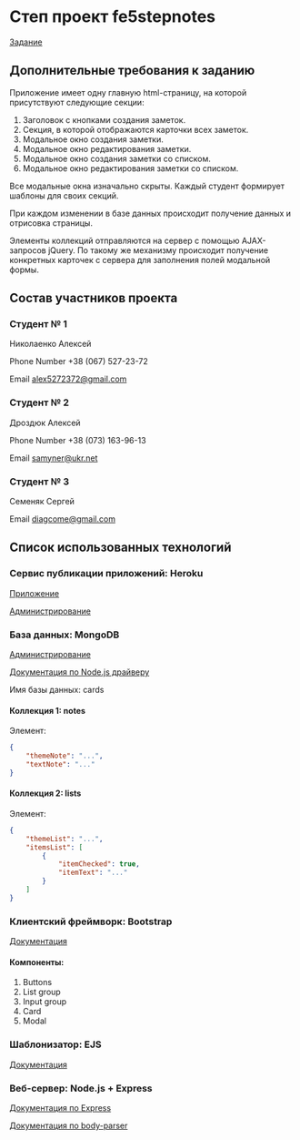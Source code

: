 # Степ проект fe5stepnotes
[Задание](https://gitlab.com/dan-it/groups/fe5/tree/master/step-project-notes)

## Дополнительные требования к заданию
Приложение имеет одну главную html-страницу, на которой присутствуют следующие секции:
1. Заголовок с кнопками создания заметок.
2. Секция, в которой отображаются карточки всех заметок.
3. Модальное окно создания заметки.
4. Модальное окно редактирования заметки.
5. Модальное окно создания заметки со списком.
6. Модальное окно редактирования заметки со списком.

Все модальные окна изначально скрыты. Каждый студент формирует шаблоны для своих секций.

При каждом изменении в базе данных происходит получение данных и отрисовка страницы. 

Элементы коллекций отправляются на сервер с помощью AJAX-запросов jQuery.
По такому же механизму происходит получение конкретных карточек с сервера для заполнения полей модальной формы.

## Состав участников проекта
### Студент № 1
Николаенко Алексей

Phone Number	+38 (067) 527-23-72

Email	alex5272372@gmail.com

### Студент № 2
Дроздюк Алексей

Phone Number	+38 (073) 163-96-13

Email	samyner@ukr.net

### Студент № 3
Семеняк Сергей

Email	diagcome@gmail.com

## Список использованных технологий
### Сервис публикации приложений: Heroku
[Приложение](https://fe5stepnotes.herokuapp.com/)

[Администрирование](https://dashboard.heroku.com/apps/fe5stepnotes)

### База данных: MongoDB
[Администрирование](https://cloud.mongodb.com/v2/5cff8dc0cf09a2451565a0d8#clusters)

[Документация по Node.js драйверу](http://mongodb.github.io/node-mongodb-native/3.2/)

Имя базы данных: cards

#### Коллекция 1: notes
Элемент:
```json
{
    "themeNote": "...",
    "textNote": "..."
}
```

#### Коллекция 2: lists
Элемент:
```json
{
    "themeList": "...",
    "itemsList": [
        {
            "itemChecked": true,
            "itemText": "..."
        }
    ]
}
```

### Клиентский фреймворк: Bootstrap
[Документация](https://getbootstrap.com/docs/4.3/getting-started/introduction/)

#### Компоненты:
1. Buttons
2. List group
3. Input group
4. Card
5. Modal

### Шаблонизатор: EJS
[Документация](https://ejs.co/#about)

### Веб-сервер: Node.js + Express
[Документация по Express](https://expressjs.com/ru/)

[Документация по body-parser](https://www.npmjs.com/package/body-parser)